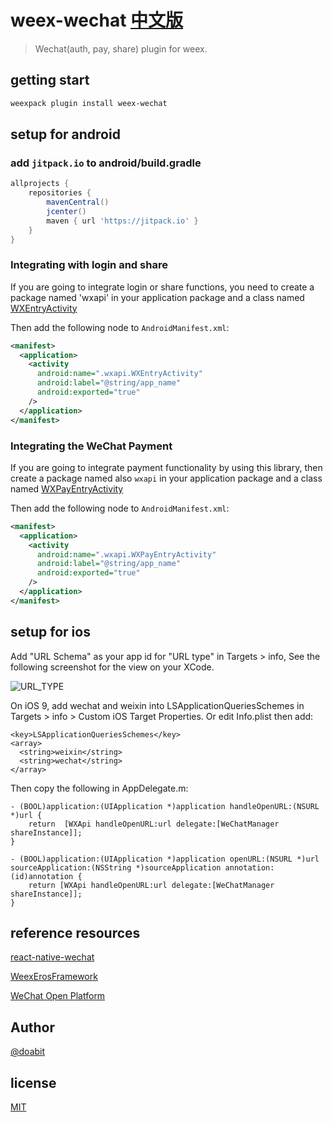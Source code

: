 # weex-wechat [中文版](https://github.com/doabit/weex-wechat/blob/master/README-zh.md)

> Wechat(auth, pay, share) plugin for weex.

## getting start

```bash
weexpack plugin install weex-wechat
```
## setup for android

### add `jitpack.io` to android/build.gradle

```gradle
allprojects {
    repositories {
        mavenCentral()
        jcenter()
        maven { url 'https://jitpack.io' }
    }
}
```

### Integrating with login and share

If you are going to integrate login or share functions, you need to create a package named 'wxapi' in your application package and a class named [WXEntryActivity](https://github.com/doabit/weex-wechat/blob/master/android/WXEntryActivity.java)

Then add the following node to `AndroidManifest.xml`:

```xml
<manifest>
  <application>
    <activity
      android:name=".wxapi.WXEntryActivity"
      android:label="@string/app_name"
      android:exported="true"
    />
  </application>
</manifest>
```

### Integrating the WeChat Payment

If you are going to integrate payment functionality by using this library, then
create a package named also `wxapi` in your application package and a class named
[WXPayEntryActivity](https://github.com/doabit/weex-wechat/blob/master/android/WXPayEntryActivity.java)

Then add the following node to `AndroidManifest.xml`:

```xml
<manifest>
  <application>
    <activity
      android:name=".wxapi.WXPayEntryActivity"
      android:label="@string/app_name"
      android:exported="true"
    />
  </application>
</manifest>
```

## setup for ios

Add "URL Schema" as your app id for "URL type" in Targets > info, See the following screenshot for the view on your XCode.

![URL_TYPE](https://user-images.githubusercontent.com/330368/32264784-3cbe0b8a-beae-11e7-9c75-aab901b4cdab.jpg)

On iOS 9, add wechat and weixin into LSApplicationQueriesSchemes in Targets > info > Custom iOS Target Properties. Or edit Info.plist then add:

```plist
<key>LSApplicationQueriesSchemes</key>
<array>
  <string>weixin</string>
  <string>wechat</string>
</array>
```

Then copy the following in AppDelegate.m:

```objc
- (BOOL)application:(UIApplication *)application handleOpenURL:(NSURL *)url {
    return  [WXApi handleOpenURL:url delegate:[WeChatManager shareInstance]];
}

- (BOOL)application:(UIApplication *)application openURL:(NSURL *)url sourceApplication:(NSString *)sourceApplication annotation:(id)annotation {
    return [WXApi handleOpenURL:url delegate:[WeChatManager shareInstance]];
}
```

## reference resources

[react-native-wechat](https://github.com/yorkie/react-native-wechat)

[WeexErosFramework](https://github.com/aa453509345/WeexErosFramework)

[WeChat Open Platform](https://open.weixin.qq.com/cgi-bin/showdocument?action=dir_list&t=resource/res_list&verify=1&id=1417674108&token=&lang=zh_CN)

## Author

[@doabit](https://github.com/doabit)

## license

[MIT](http://opensource.org/licenses/MIT)